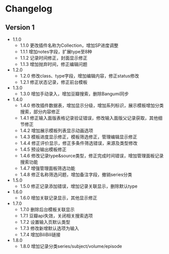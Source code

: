 # Changelog

## Version 1

- 1.1.0
  - 1.1.0 更改插件名称为Collection，增加SP进度调整
  - 1.1.1 增加notes字段，扩展type至8种
  - 1.1.2 记录时间修正，封面显示修正
  - 1.1.3 增加抛弃时间，修正编辑问题
- 1.2.0
  - 1.2.0 修改class、type字段，增加编辑内容，修正status修改
  - 1.2.1 修正状态记录，修正前台模板
- 1.3.0
  - 1.3.0 增加手动录入，增加豆瓣搜索，删除Bangumi同步
- 1.4.0
  - 1.4.0 修改插件数据表，增加显示分级，增加系列标识，展示模板增加分类搜索，部分内容修正
  - 1.4.1 修正输入面版表格记录验证错误，修改输入面版父记录获取，其他细节修正
  - 1.4.2 增加展示模板列表显示动画选项
  - 1.4.3 模板进度显示修正，模板筛选修正，管理编辑显示修正
  - 1.4.4 修正评价显示，修正多条件筛选错误，来源及类型修改
  - 1.4.5 预设输出模板修正
  - 1.4.6 修改记录type&source类型，修正完成时间错误，增加管理面板记录搜索功能
  - 1.4.7 增强管理面板筛选功能
  - 1.4.8 修正名称筛选问题，增加备注字段，撤销series分类
- 1.5.0
  - 1.5.0 修正记录添加错误，增加记录关联显示，删除默认type
- 1.6.0
  - 1.6.0 增加关联记录显示，其他显示修正
- 1.7.0
  - 1.7.0 删除后台模板关联显示
  - 1.7.1 豆瓣api失效，关闭相关搜索选项
  - 1.7.2 设置输入页默认类型
  - 1.7.3 修改新增默认选项为输入
  - 1.7.4 增加BiliBili链接
- 1.8.0
  - 1.8.0 增加记录分类series/subject/volume/episode
